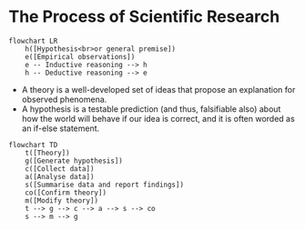 # The Process of Scientific Research

```mermaid
flowchart LR
    h([Hypothesis<br>or general premise])
    e([Empirical observations])
    e -- Inductive reasoning --> h
    h -- Deductive reasoning --> e
```

- A theory is a well-developed set of ideas that propose an explanation for observed phenomena.
- A hypothesis is a testable prediction (and thus, falsifiable also) about how the world will behave if our idea is correct, and it is often worded as an if-else statement.

```mermaid
flowchart TD
    t([Theory])
    g([Generate hypothesis])
    c([Collect data])
    a([Analyse data])
    s([Summarise data and report findings])
    co([Confirm theory])
    m([Modify theory])
    t --> g --> c --> a --> s --> co
    s --> m --> g
```